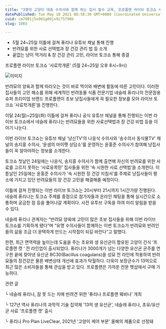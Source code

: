 ```yaml
---
title: "3명의 고양이 대표 수의사와 함께 하는 집사 필수 교육, 프로플랜 라이브 토크쇼 사료학개론 개최"
datePublished: Tue May 18 2021 08:58:30 GMT+0000 (Coordinated Universal Time)
cuid: cm7001j5x001g09jx9i75f90b
slug: 1865

---
```



- 5월 24~25일 이틀에 걸쳐 퓨리나 유튜브 채널 통해 진행
- 반려묘를 위한 사료 선택법과 장 건강 관리 법 등 소개
- 끝없는 냥이 먹거리 & 장 건강 관리 고민, 라이브 토크쇼 통해 종결

프로플랜 라이브 토크쇼 '사료학개론' (5월 24~25일 오후 8시~9시)

![이미지](https://cdn.hashnode.com/res/hashnode/image/upload/v1739249156045/f1e00069-7dde-45cc-aaf8-55ab9ed775ae.jpeg)

반려묘의 양육과 함께 따라오는 것이 바로 먹이와 배변에 활동에 따른 고민이다. 이러한 집사들의 고민 해소를 위해 세계적인 반려동물 식품 전문기업 네슬레 퓨리나의 전문점용 슈퍼 프리미엄 브랜드 프로플랜이 초보 냥집사들에게 꼭 필요한 정보를 모아 라이브 토크쇼 ‘사료학개론’을 진행한다.

이달 24(월)~25일(화) 이틀에 걸쳐 퓨리나 공식 유튜브 채널을 통해 진행되는 이번 라이브 토크쇼에서 네슬레 퓨리나는 반려묘들을 위한 사료선택법과 장 건강 비법 등을 이야기 나눈다.

이번 라이브 토크쇼는 유튜브 채널 ‘냥신TV’의 나응식 수의사와 ‘송수의사 동식물TV’ 채널의 송지홍 수의사, ‘윤샘의 마이펫 상담소’를 운영하는 윤홍준 수의사가 참여해 냥집사들이 꼭 알아야하는 정보를 소개한다.

토크쇼 첫날인 24일에는 나응식, 송지홍 수의사가 함께 출연해 자신의 반려묘를 위한 사료를 고르지 못하는 ‘사료유목민’ 집사들을 위한 ‘속 시원한 사료 선택법’을 소개한다. 이튿날인 25일에는 윤홍준 수의사가 ‘속 시원한 장 건강 지침서’를 주제로 냥집사들이 평소에 가지고 있던 반려묘들의 장 건강 고민을 해결해줄 예정이다.

이틀에 걸쳐 진행되는 이번 라이브 토크쇼는 20시부터 21시까지 1시간가량 진행된다. 네슬레 퓨리나는 토크쇼 주제를 중점으로 참가자들과 온라인 채팅을 통해 실시간으로 소통하며 궁금한 점 등을 풀어나갈 계획이다. 사전 유투브 구독을 하여 미리 알림을 받을 수 있다.

네슬레 퓨리나 관계자는 “반려묘 양육에 고민이 많은 초보 집사들을 위해 이번 라이브 토크쇼를 기획하게 됐다”며 “유명 수의사들이 함께하는 이번 토크쇼가 반려묘와 반려인들의 삶을 조금 더 윤택하게 만드는 시작점이 되길 바란다”고 말했다.

한편, 최근 면역력을 높이는데 도움을 주는 초유와 생 유산균이 함유된 고양이 건식 ‘프로플랜 캣 ‘ 전 라인업이 출시되었다. 퓨리나가 3000개가 넘는 다양한 유산균 균주를 연구한 끝에 찾아낸 유산균 BC30(Bacillus coagulans)을 성묘 전 라인에 적용하여 반려묘들의 장건강은 물론 배변상태 개선에 효과가 탁월하다. 더욱이 보장균수가 13억으로 최근 많은 소비자들을 통해 관심을 받고 있다. 프로플랜은 가까운 전문 펫샵에서 구매 가능하다.

관련 글

└ 네슬레 퓨리나, 잠 못 드는 치매 반려견 위한 ‘퓨리나 프로플랜 웨비나’ 개최

└ 127년 역사 퓨리나의 과학적 기술 집약체 '13억 생 유산균', 네슬레 퓨리나, 초유/유산균 사료 '프로플랜 캣' 출시

└ 퓨리나 Pro Plan LiveClear, 2021년 '고양이 케어 부문' 올해의 제품으로 선정돼